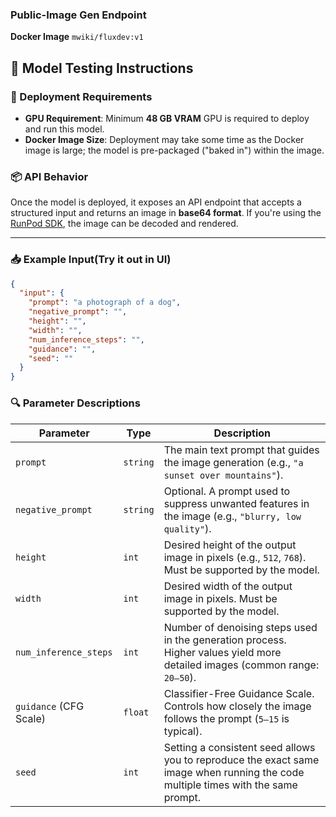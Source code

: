 ### Public-Image Gen Endpoint

**Docker Image** 
`mwiki/fluxdev:v1`


## 🧪 Model Testing Instructions

### 🚀 Deployment Requirements

- **GPU Requirement**: Minimum **48 GB VRAM** GPU is required to deploy and run this model.
- **Docker Image Size**: Deployment may take some time as the Docker image is large; the model is pre-packaged ("baked in") within the image.

### 📦 API Behavior

Once the model is deployed, it exposes an API endpoint that accepts a structured input and returns an image in **base64 format**. If you're using the [RunPod SDK](https://github.com/runpod/runpod-python), the image can be decoded and rendered. 

---

### 📥 Example Input(Try it out in UI)

```json
{
  "input": {
    "prompt": "a photograph of a dog",
    "negative_prompt": "",
    "height": "",
    "width": "",
    "num_inference_steps": "",
    "guidance": "",
    "seed": ""
  }
}
```

### 🔍 Parameter Descriptions

| Parameter              | Type     | Description                                                                                       |
|------------------------|----------|---------------------------------------------------------------------------------------------------|
| `prompt`               | `string` | The main text prompt that guides the image generation (e.g., `"a sunset over mountains"`).        |
| `negative_prompt`      | `string` | Optional. A prompt used to suppress unwanted features in the image (e.g., `"blurry, low quality"`). |
| `height`               | `int`    | Desired height of the output image in pixels (e.g., `512`, `768`). Must be supported by the model. |
| `width`                | `int`    | Desired width of the output image in pixels. Must be supported by the model.                      |
| `num_inference_steps`  | `int`    | Number of denoising steps used in the generation process. Higher values yield more detailed images (common range: `20–50`). |
| `guidance` (CFG Scale) | `float`  | Classifier-Free Guidance Scale. Controls how closely the image follows the prompt (`5–15` is typical). |
| `seed`                 | `int`  | Setting a consistent seed allows you to reproduce the exact same image when running the code multiple times with the same prompt. |

